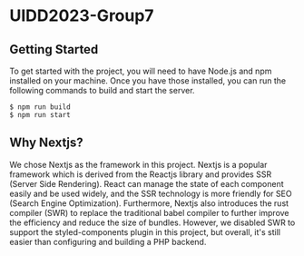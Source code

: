 # UIDD2023-Group7

## Getting Started
To get started with the project, you will need to have Node.js and npm installed on your machine. Once you have those installed, you can run the following commands to build and start the server.

```shell
$ npm run build
$ npm run start
```
## Why Nextjs?

We chose Nextjs as the framework in this project. Nextjs is a popular framework which is derived from the Reactjs library and provides SSR (Server Side Rendering). React can manage the state of each component easily and be used widely, and the SSR technology is more friendly for SEO (Search Engine Optimization). Furthermore, Nextjs also introduces the rust compiler (SWR) to replace the traditional babel compiler to further improve the efficiency and reduce the size of bundles.  However, we disabled SWR to support the styled-components plugin in this project, but overall, it's still easier than configuring and building a PHP backend.
